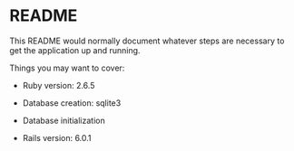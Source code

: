 # README

This README would normally document whatever steps are necessary to get the
application up and running.

Things you may want to cover:

* Ruby version: 2.6.5

* Database creation: sqlite3

* Database initialization

* Rails version: 6.0.1